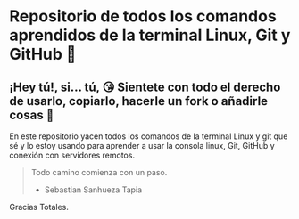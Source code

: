 # Repositorio de todos los comandos aprendidos de la terminal Linux, Git y GitHub 💜

## ¡Hey tú!, si... tú, 😘 Sientete con todo el derecho de usarlo, copiarlo, hacerle un fork o añadirle cosas 💚

En este repositorio yacen todos los comandos de la terminal Linux y git que sé y lo estoy usando para aprender a usar la consola linux, Git, GitHub y conexión con servidores remotos.


> Todo camino comienza con un paso.
> - Sebastian Sanhueza Tapia

Gracias Totales.